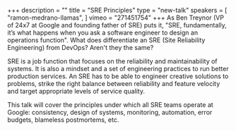 +++
description = ""
title = "SRE Principles"
type = "new-talk"
speakers = [
        "ramon-medrano-llamas",
]
vimeo = "271451754"
+++
As Ben Treynor (VP of 24x7 at Google and founding father of SRE) puts it, "SRE,
fundamentally, it’s what happens when you ask a software engineer to design an operations
function". What does differentiate an SRE (Site Reliability Engineering) from DevOps?
Aren't they the same?

SRE is a job function that focuses on the reliability and maintainability of systems. It
is also a mindset and a set of engineering practices to run better production services. An
SRE has to be able to engineer creative solutions to problems, strike the right balance
between reliability and feature velocity and target appropriate levels of service quality.

This talk will cover the principles under which all SRE teams operate at Google:
consistency, design of systems, monitoring, automation, error budgets, blameless
postmortems, etc.